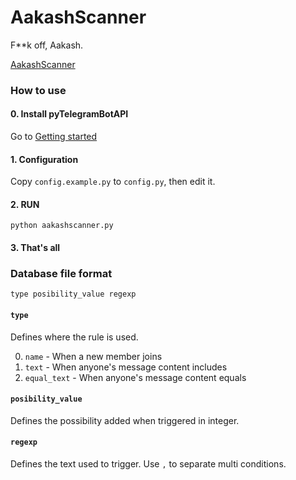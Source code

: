 # AakashScanner
F**k off, Aakash.

[AakashScanner](https://telegram.me/Rachel_bot)

### How to use

#### 0. Install pyTelegramBotAPI

Go to [Getting started](https://github.com/eternnoir/pyTelegramBotAPI#getting-started)

#### 1. Configuration

Copy `config.example.py` to `config.py`, then edit it.

#### 2. RUN

```shell
python aakashscanner.py
```

#### 3. That's all

### Database file format

```
type posibility_value regexp
```

#### `type`

Defines where the rule is used.

0. `name` - When a new member joins
1. `text` - When anyone's message content includes
2. `equal_text` - When anyone's message content equals

#### `posibility_value`

Defines the possibility added when triggered in integer.

#### `regexp`

Defines the text used to trigger. Use `,` to separate multi conditions.
